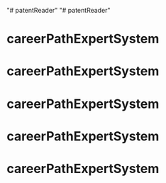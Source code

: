 "# patentReader" 
"# patentReader" 
# careerPathExpertSystem
# careerPathExpertSystem
# careerPathExpertSystem
# careerPathExpertSystem
# careerPathExpertSystem
